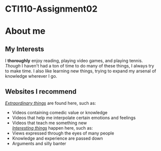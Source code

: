 # CTI110-Assignment02
# About me
## My Interests
I **thoroughly** enjoy reading, playing video games, and playing tennis. _Though_ I haven't had a ton of time to do many of these things, I always try to make time. I also like learning new things, trying to expand my arsenal of knowledge wherever I go.
## Websites I recommend
[_Extraordinary things_](www.youtube.com) are found here, such as:
* Videos containing comedic value or knowledge
* Videos that help me interpolate certain emotions and feelings
* Videos that teach me something new  
[_Interesting things_](www.reddit.com) happen here, such as:
* Views expressed through the eyes of many people
* Knowledge and experience are passed down
* Arguments and silly banter
